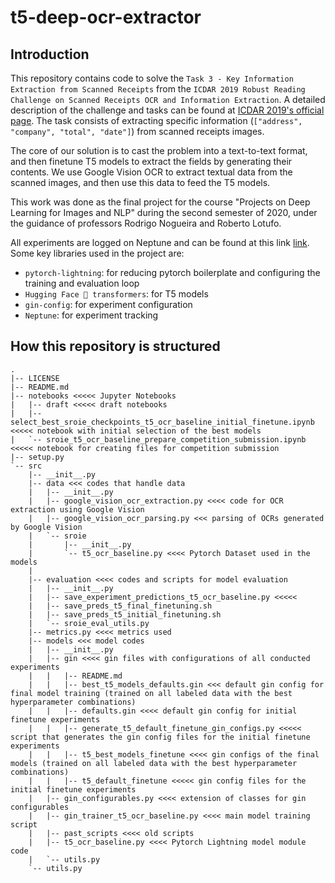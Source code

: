 # t5-deep-ocr-extractor

## Introduction

This repository contains code to solve the `Task 3 - Key Information Extraction from Scanned Receipts` from the `ICDAR 2019 Robust Reading Challenge on Scanned Receipts OCR and Information Extraction`. A detailed description of the challenge and tasks can be found at [ICDAR 2019's official page](https://rrc.cvc.uab.es/?ch=13&com=tasks). The task consists of extracting specific information (`["address", "company", "total", "date"]`) from scanned receipts images.

The core of our solution is to cast the problem into a text-to-text format, and then finetune T5 models to extract the fields by generating their contents.
We use Google Vision OCR to extract textual data from the scanned images, and then use this data to feed the T5 models.

This work was done as the final project for the course "Projects on Deep Learning for Images and NLP" during the second semester of 2020, under the guidance of professors Rodrigo Nogueira and Roberto Lotufo. 

All experiments are logged on Neptune and can be found at this link [link](https://ui.neptune.ai/marcospiau/final-project-ia376j-1/experiments?viewId=7b690bc2-f1ea-499d-81f2-30a5c0208c04). Some key libraries used in the project are:
* `pytorch-lightning`: for reducing pytorch boilerplate and configuring the training and evaluation loop
* `Hugging Face 🤗 transformers`: for T5 models
* `gin-config`: for experiment configuration
* `Neptune`: for experiment tracking


## How this repository is structured
```
.
|-- LICENSE
|-- README.md
|-- notebooks <<<<< Jupyter Notebooks
|   |-- draft <<<<< draft notebooks
|   |-- select_best_sroie_checkpoints_t5_ocr_baseline_initial_finetune.ipynb <<<<< notebook with initial selection of the best models
|   `-- sroie_t5_ocr_baseline_prepare_competition_submission.ipynb <<<<< notebook for creating files for competition submission
|-- setup.py
`-- src
    |-- __init__.py
    |-- data <<< codes that handle data
    |   |-- __init__.py
    |   |-- google_vision_ocr_extraction.py <<<< code for OCR extraction using Google Vision
    |   |-- google_vision_ocr_parsing.py <<< parsing of OCRs generated by Google Vision
    |   `-- sroie
    |       |-- __init__.py
    |       `-- t5_ocr_baseline.py <<<< Pytorch Dataset used in the models
    |
    |-- evaluation <<<< codes and scripts for model evaluation
    |   |-- __init__.py
    |   |-- save_experiment_predictions_t5_ocr_baseline.py <<<<< 
    |   |-- save_preds_t5_final_finetuning.sh
    |   |-- save_preds_t5_initial_finetuning.sh
    |   `-- sroie_eval_utils.py
    |-- metrics.py <<<< metrics used
    |-- models <<< model codes
    |   |-- __init__.py
    |   |-- gin <<<< gin files with configurations of all conducted experiments
    |   |   |-- README.md
    |   |   |-- best_t5_models_defaults.gin <<< default gin config for final model training (trained on all labeled data with the best hyperparameter combinations)
    |   |   |-- defaults.gin <<<< default gin config for initial finetune experiments
    |   |   |-- generate_t5_default_finetune_gin_configs.py <<<<< script that generates the gin config files for the initial finetune experiments
    |   |   |-- t5_best_models_finetune <<<< gin configs of the final models (trained on all labeled data with the best hyperparameter combinations)
    |   |   |-- t5_default_finetune <<<<< gin config files for the initial finetune experiments
    |   |-- gin_configurables.py <<<< extension of classes for gin configurables
    |   |-- gin_trainer_t5_ocr_baseline.py <<<< main model training script
    |   |-- past_scripts <<<< old scripts
    |   |-- t5_ocr_baseline.py <<<< Pytorch Lightning model module code
    |   `-- utils.py 
    `-- utils.py
```
